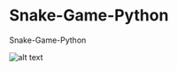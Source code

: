 # Snake-Game-Python
 Snake-Game-Python
 
 ![alt text](https://github.com/Balays33/Snake-Game-Python/main/pygame.JPG?raw=true)
